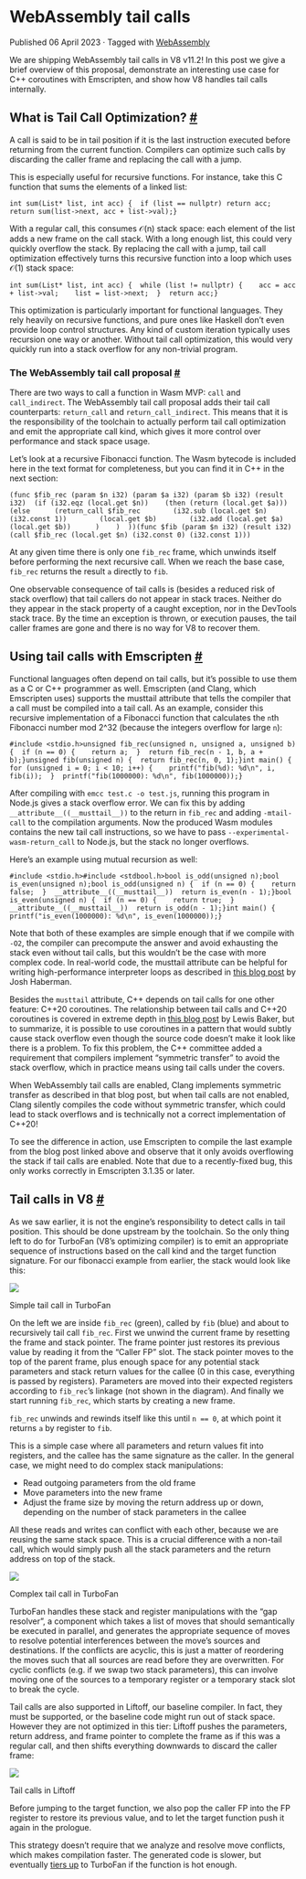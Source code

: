 WebAssembly tail calls
======================

Published 06 April 2023 · Tagged with [WebAssembly](/blog/tags/webassembly)

We are shipping WebAssembly tail calls in V8 v11.2! In this post we give a brief overview of this proposal, demonstrate an interesting use case for C++ coroutines with Emscripten, and show how V8 handles tail calls internally.

What is Tail Call Optimization? [#](#what)
------------------------------------------

A call is said to be in tail position if it is the last instruction executed before returning from the current function. Compilers can optimize such calls by discarding the caller frame and replacing the call with a jump.

This is especially useful for recursive functions. For instance, take this C function that sums the elements of a linked list:

    int sum(List* list, int acc) {  if (list == nullptr) return acc;  return sum(list->next, acc + list->val);}

With a regular call, this consumes 𝒪(n) stack space: each element of the list adds a new frame on the call stack. With a long enough list, this could very quickly overflow the stack. By replacing the call with a jump, tail call optimization effectively turns this recursive function into a loop which uses 𝒪(1) stack space:

    int sum(List* list, int acc) {  while (list != nullptr) {    acc = acc + list->val;    list = list->next;  }  return acc;}

This optimization is particularly important for functional languages. They rely heavily on recursive functions, and pure ones like Haskell don’t even provide loop control structures. Any kind of custom iteration typically uses recursion one way or another. Without tail call optimization, this would very quickly run into a stack overflow for any non-trivial program.

### The WebAssembly tail call proposal [#](#proposal)

There are two ways to call a function in Wasm MVP: `call` and `call_indirect`. The WebAssembly tail call proposal adds their tail call counterparts: `return_call` and `return_call_indirect`. This means that it is the responsibility of the toolchain to actually perform tail call optimization and emit the appropriate call kind, which gives it more control over performance and stack space usage.

Let’s look at a recursive Fibonacci function. The Wasm bytecode is included here in the text format for completeness, but you can find it in C++ in the next section:

    (func $fib_rec (param $n i32) (param $a i32) (param $b i32) (result i32)  (if (i32.eqz (local.get $n))    (then (return (local.get $a)))    (else      (return_call $fib_rec        (i32.sub (local.get $n) (i32.const 1))        (local.get $b)        (i32.add (local.get $a) (local.get $b))      )    )  ))(func $fib (param $n i32) (result i32)  (call $fib_rec (local.get $n) (i32.const 0) (i32.const 1)))

At any given time there is only one `fib_rec` frame, which unwinds itself before performing the next recursive call. When we reach the base case, `fib_rec` returns the result `a` directly to `fib`.

One observable consequence of tail calls is (besides a reduced risk of stack overflow) that tail callers do not appear in stack traces. Neither do they appear in the stack property of a caught exception, nor in the DevTools stack trace. By the time an exception is thrown, or execution pauses, the tail caller frames are gone and there is no way for V8 to recover them.

Using tail calls with Emscripten [#](#emscripten)
-------------------------------------------------

Functional languages often depend on tail calls, but it’s possible to use them as a C or C++ programmer as well. Emscripten (and Clang, which Emscripten uses) supports the musttail attribute that tells the compiler that a call must be compiled into a tail call. As an example, consider this recursive implementation of a Fibonacci function that calculates the `n`th Fibonacci number mod 2^32 (because the integers overflow for large `n`):

    #include <stdio.h>unsigned fib_rec(unsigned n, unsigned a, unsigned b) {  if (n == 0) {    return a;  }  return fib_rec(n - 1, b, a + b);}unsigned fib(unsigned n) {  return fib_rec(n, 0, 1);}int main() {  for (unsigned i = 0; i < 10; i++) {    printf("fib(%d): %d\n", i, fib(i));  }  printf("fib(1000000): %d\n", fib(1000000));}

After compiling with `emcc test.c -o test.js`, running this program in Node.js gives a stack overflow error. We can fix this by adding `__attribute__((__musttail__))` to the return in `fib_rec` and adding `-mtail-call` to the compilation arguments. Now the produced Wasm modules contains the new tail call instructions, so we have to pass `--experimental-wasm-return_call` to Node.js, but the stack no longer overflows.

Here’s an example using mutual recursion as well:

    #include <stdio.h>#include <stdbool.h>bool is_odd(unsigned n);bool is_even(unsigned n);bool is_odd(unsigned n) {  if (n == 0) {    return false;  }  __attribute__((__musttail__))  return is_even(n - 1);}bool is_even(unsigned n) {  if (n == 0) {    return true;  }  __attribute__((__musttail__))  return is_odd(n - 1);}int main() {  printf("is_even(1000000): %d\n", is_even(1000000));}

Note that both of these examples are simple enough that if we compile with `-O2`, the compiler can precompute the answer and avoid exhausting the stack even without tail calls, but this wouldn’t be the case with more complex code. In real-world code, the musttail attribute can be helpful for writing high-performance interpreter loops as described in [this blog post](https://blog.reverberate.org/2021/04/21/musttail-efficient-interpreters.html) by Josh Haberman.

Besides the `musttail` attribute, C++ depends on tail calls for one other feature: C++20 coroutines. The relationship between tail calls and C++20 coroutines is covered in extreme depth in [this blog post](https://lewissbaker.github.io/2020/05/11/understanding_symmetric_transfer) by Lewis Baker, but to summarize, it is possible to use coroutines in a pattern that would subtly cause stack overflow even though the source code doesn’t make it look like there is a problem. To fix this problem, the C++ committee added a requirement that compilers implement “symmetric transfer” to avoid the stack overflow, which in practice means using tail calls under the covers.

When WebAssembly tail calls are enabled, Clang implements symmetric transfer as described in that blog post, but when tail calls are not enabled, Clang silently compiles the code without symmetric transfer, which could lead to stack overflows and is technically not a correct implementation of C++20!

To see the difference in action, use Emscripten to compile the last example from the blog post linked above and observe that it only avoids overflowing the stack if tail calls are enabled. Note that due to a recently-fixed bug, this only works correctly in Emscripten 3.1.35 or later.

Tail calls in V8 [#](#v8)
-------------------------

As we saw earlier, it is not the engine’s responsibility to detect calls in tail position. This should be done upstream by the toolchain. So the only thing left to do for TurboFan (V8’s optimizing compiler) is to emit an appropriate sequence of instructions based on the call kind and the target function signature. For our fibonacci example from earlier, the stack would look like this:

![](/_img/wasm-tail-calls/tail-calls.svg)

Simple tail call in TurboFan

On the left we are inside `fib_rec` (green), called by `fib` (blue) and about to recursively tail call `fib_rec`. First we unwind the current frame by resetting the frame and stack pointer. The frame pointer just restores its previous value by reading it from the “Caller FP” slot. The stack pointer moves to the top of the parent frame, plus enough space for any potential stack parameters and stack return values for the callee (0 in this case, everything is passed by registers). Parameters are moved into their expected registers according to `fib_rec`’s linkage (not shown in the diagram). And finally we start running `fib_rec`, which starts by creating a new frame.

`fib_rec` unwinds and rewinds itself like this until `n == 0`, at which point it returns `a` by register to `fib`.

This is a simple case where all parameters and return values fit into registers, and the callee has the same signature as the caller. In the general case, we might need to do complex stack manipulations:

*   Read outgoing parameters from the old frame
*   Move parameters into the new frame
*   Adjust the frame size by moving the return address up or down, depending on the number of stack parameters in the callee

All these reads and writes can conflict with each other, because we are reusing the same stack space. This is a crucial difference with a non-tail call, which would simply push all the stack parameters and the return address on top of the stack.

![](/_img/wasm-tail-calls/tail-calls-complex.svg)

Complex tail call in TurboFan

TurboFan handles these stack and register manipulations with the “gap resolver”, a component which takes a list of moves that should semantically be executed in parallel, and generates the appropriate sequence of moves to resolve potential interferences between the move’s sources and destinations. If the conflicts are acyclic, this is just a matter of reordering the moves such that all sources are read before they are overwritten. For cyclic conflicts (e.g. if we swap two stack parameters), this can involve moving one of the sources to a temporary register or a temporary stack slot to break the cycle.

Tail calls are also supported in Liftoff, our baseline compiler. In fact, they must be supported, or the baseline code might run out of stack space. However they are not optimized in this tier: Liftoff pushes the parameters, return address, and frame pointer to complete the frame as if this was a regular call, and then shifts everything downwards to discard the caller frame:

![](/_img/wasm-tail-calls/tail-calls-liftoff.svg)

Tail calls in Liftoff

Before jumping to the target function, we also pop the caller FP into the FP register to restore its previous value, and to let the target function push it again in the prologue.

This strategy doesn’t require that we analyze and resolve move conflicts, which makes compilation faster. The generated code is slower, but eventually [tiers up](/blog/wasm-dynamic-tiering) to TurboFan if the function is hot enough.